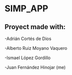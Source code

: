 # SIMP_APP

## Proyect made with:
<p>-Adrián Cortés de Dios</p>
<p>-Alberto Ruiz Moyano Vaquero</p>
<p>-Ismael López Gordillo</p>
<p>-Juan Fernández Hinojar (me)</p>
